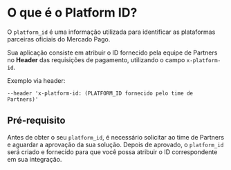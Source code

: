 # O que é o Platform ID?

O `platform_id` é uma informação utilizada para identificar as plataformas parceiras oficiais do Mercado Pago.

Sua aplicação consiste em atribuir o ID fornecido pela equipe de Partners no **Header** das requisições de pagamento, utilizando o campo `x-platform-id`.

Exemplo via header:

```curl
--header 'x-platform-id: (PLATFORM_ID fornecido pelo time de Partners)'
```

## Pré-requisito
Antes de obter o seu `platform_id`, é necessário solicitar ao time de Partners e aguardar a aprovação da sua solução. Depois de aprovado, o `platform_id` será criado e fornecido para que você possa atribuir o ID correspondente em sua integração.